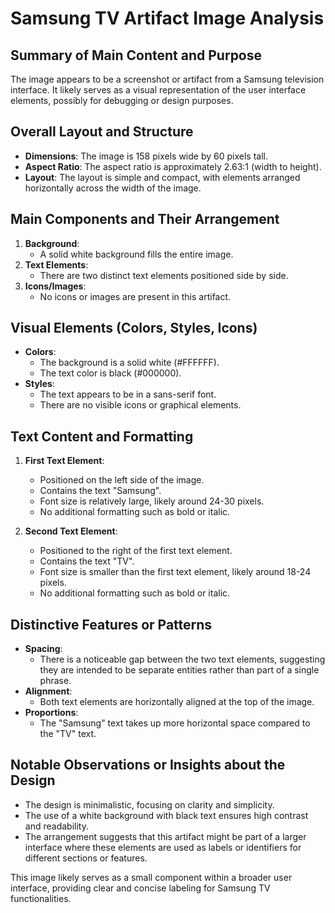 # Samsung TV Artifact Image Analysis

## Summary of Main Content and Purpose
The image appears to be a screenshot or artifact from a Samsung television interface. It likely serves as a visual representation of the user interface elements, possibly for debugging or design purposes.

## Overall Layout and Structure
- **Dimensions**: The image is 158 pixels wide by 60 pixels tall.
- **Aspect Ratio**: The aspect ratio is approximately 2.63:1 (width to height).
- **Layout**: The layout is simple and compact, with elements arranged horizontally across the width of the image.

## Main Components and Their Arrangement
1. **Background**:
   - A solid white background fills the entire image.
2. **Text Elements**:
   - There are two distinct text elements positioned side by side.
3. **Icons/Images**:
   - No icons or images are present in this artifact.

## Visual Elements (Colors, Styles, Icons)
- **Colors**:
  - The background is a solid white (#FFFFFF).
  - The text color is black (#000000).
- **Styles**:
  - The text appears to be in a sans-serif font.
  - There are no visible icons or graphical elements.

## Text Content and Formatting
1. **First Text Element**:
   - Positioned on the left side of the image.
   - Contains the text "Samsung".
   - Font size is relatively large, likely around 24-30 pixels.
   - No additional formatting such as bold or italic.

2. **Second Text Element**:
   - Positioned to the right of the first text element.
   - Contains the text "TV".
   - Font size is smaller than the first text element, likely around 18-24 pixels.
   - No additional formatting such as bold or italic.

## Distinctive Features or Patterns
- **Spacing**:
  - There is a noticeable gap between the two text elements, suggesting they are intended to be separate entities rather than part of a single phrase.
- **Alignment**:
  - Both text elements are horizontally aligned at the top of the image.
- **Proportions**:
  - The "Samsung" text takes up more horizontal space compared to the "TV" text.

## Notable Observations or Insights about the Design
- The design is minimalistic, focusing on clarity and simplicity.
- The use of a white background with black text ensures high contrast and readability.
- The arrangement suggests that this artifact might be part of a larger interface where these elements are used as labels or identifiers for different sections or features.

This image likely serves as a small component within a broader user interface, providing clear and concise labeling for Samsung TV functionalities.